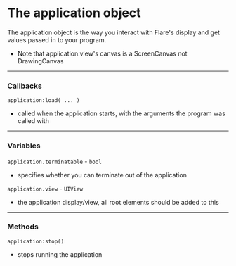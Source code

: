 
# The application object

The application object is the way you interact with Flare's display and get values passed in to your program.

* Note that application.view's canvas is a ScreenCanvas not DrawingCanvas

---

### Callbacks

`application:load( ... )`

* called when the application starts, with the arguments the program was called with

---

### Variables

`application.terminatable` - `bool`

* specifies whether you can terminate out of the application

`application.view` - `UIView`

* the application display/view, all root elements should be added to this

---

### Methods

`application:stop()`

* stops running the application
